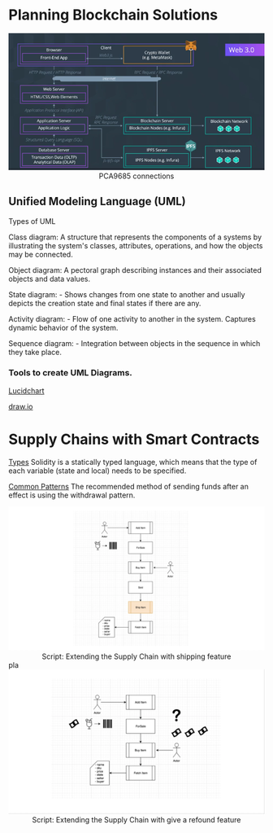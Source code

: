 # Planning Blockchain Solutions

<center>
<img src='../Images/Web3.PNG'/>
<figcaption>PCA9685 connections</figcaption></center>

## Unified Modeling Language (UML)

Types of UML

Class diagram: A structure that represents the components of a systems by illustrating the system's classes, attributes, operations, and how the objects may be connected.

Object diagram: A pectoral graph describing instances and their associated objects and data values.

State diagram: - Shows changes from one state to another and usually depicts the creation state and final states if there are any.

Activity diagram: - Flow of one activity to another in the system. Captures dynamic behavior of the system.

Sequence diagram: - Integration between objects in the sequence in which they take place.

### Tools to create  UML Diagrams.

<a href = "https://www.lucidchart.com/pages/">Lucidchart</a>

<a href = "https://app.diagrams.net/">draw.io</a>

# Supply Chains with Smart Contracts

<a href = "https://docs.soliditylang.org/en/v0.4.21/types.html">Types</a> Solidity is a statically typed language, which means that the type of each variable (state and local) needs to be specified.

<a href = "https://docs.soliditylang.org/en/v0.4.24/common-patterns.html">Common Patterns</a> The recommended method of sending funds after an effect is using the withdrawal pattern.

<center>
<img src='../Images/screen-shot-2018-09-21-at-3.47.39-pm.png'/>
<figcaption>Script: Extending the Supply Chain with shipping feature</figcaption></center>
pla

<center>
<img src='../Images/screen-shot-2018-09-21-at-3.51.32-pm.png'/>
<figcaption>Script: Extending the Supply Chain with give a refound feature</figcaption></center>
